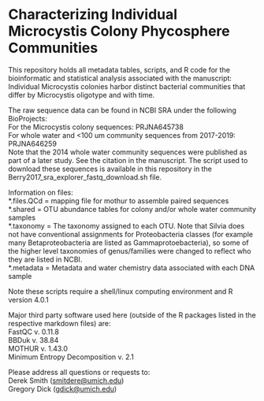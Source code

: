 # Characterizing Individual Microcystis Colony Phycosphere Communities 
This repository holds all metadata tables, scripts, and R code for the bioinformatic and statistical analysis associated with the manuscript: Individual Microcystis colonies harbor distinct bacterial communities that differ by Microcystis oligotype and with time.

The raw sequence data can be found in NCBI SRA under the following BioProjects:  
For the Microcystis colony sequences: PRJNA645738  
For whole water and <100 um community sequences from 2017-2019: PRJNA646259  
Note that the 2014 whole water community sequences were published as part of a later study. See the citation in the manuscript. The script used to download these sequences is available in this repository in the Berry2017_sra_explorer_fastq_download.sh file.  

Information on files:  
*.files.QCd = mapping file for mothur to assemble paired sequences  
*.shared = OTU abundance tables for colony and/or whole water community samples  
*.taxonomy = The taxonomy assigned to each OTU. Note that Silvia does not have conventional assignments for Proteobacteria classes (for example many Betaproteobacteria are listed as Gammaprotoebacteria), so some of the higher level taxonomies of genus/families were changed to reflect who they are listed in NCBI.  
*.metadata = Metadata and water chemistry data associated with each DNA sample  

Note these scripts require a shell/linux computing environment and R version 4.0.1  

Major third party software used here (outside of the R packages listed in the respective markdown files) are:  
FastQC v. 0.11.8  
BBDuk v. 38.84  
MOTHUR v. 1.43.0  
Minimum Entropy Decomposition v. 2.1  

Please address all questions or requests to:  
Derek Smith (smitdere@umich.edu)  
Gregory Dick (gdick@umich.edu)  


